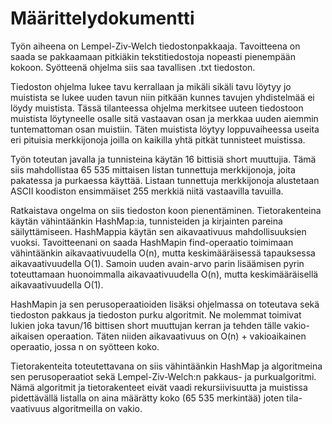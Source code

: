 # Määrittelydokumentti

Työn aiheena on Lempel-Ziv-Welch tiedostonpakkaaja. Tavoitteena on saada se
pakkaamaan pitkiäkin tekstitiedostoja nopeasti pienempään kokoon. Syötteenä
ohjelma siis saa tavallisen .txt tiedoston.

Tiedoston ohjelma lukee tavu kerrallaan ja mikäli sikäli tavu löytyy jo
muistista se lukee uuden tavun niin pitkään kunnes tavujen yhdistelmää
ei löydy muistista. Tässä tilanteessa ohjelma merkitsee uuteen tiedostoon
muistista löytyneelle osalle sitä vastaavan osan ja merkkaa uuden aiemmin 
tuntemattoman osan muistiin. Täten muistista löytyy loppuvaiheessa useita 
eri pituisia merkkijonoja joilla on kaikilla yhtä pitkät tunnisteet muistissa.

Työn toteutan javalla ja tunnisteina käytän 16 bittisiä short muuttujia. Tämä
siis mahdollistaa 65 535 mittaisen listan tunnettuja merkkijonoja, joita
pakatessa ja purkaessa käyttää. Listaan tunnettuja merkkijonoja alustetaan
ASCII koodiston ensimmäiset 255 merkkiä niitä vastaavilla tavuilla.

Ratkaistava ongelma on siis tiedoston koon pienentäminen. Tietorakenteina
käytän vähintäänkin HashMap:ia, tunnisteiden ja kirjainten pareina 
säilyttämiseen. HashMappia käytän sen aikavaativuus mahdollisuuksien vuoksi.
Tavoitteenani on saada HashMapin find-operaatio toimimaan vähintäänkin
aikavaativuudella O(n), mutta keskimääräisessä tapauksessa aikavaativuudella
O(1). Samoin uuden avain-arvo parin lisäämisen pyrin toteuttamaan huonoimmalla
aikavaativuudella O(n), mutta keskimääräisellä aikavaativuudella O(1).

HashMapin ja sen perusoperaatioiden lisäksi ohjelmassa on toteutava sekä
tiedoston pakkaus ja tiedoston purku algoritmit. Ne molemmat toimivat 
lukien joka tavun/16 bittisen short muuttujan kerran ja tehden tälle vakio-
aikaisen operaation. Täten niiden aikavaativuus on O(n) + vakioaikainen 
operaatio, jossa n on syötteen koko.

Tietorakenteita toteutettavana on siis vähintäänkin HashMap ja algoritmeina
sen perusoperaatiot sekä Lempel-Ziv-Welch:n pakkaus- ja purkualgoritmi. 
Nämä algoritmit ja tietorakenteet eivät vaadi rekursiivisuutta ja muistissa
pidettävällä listalla on aina määrätty koko (65 535 merkintää) joten tila-
vaativuus algoritmeilla on vakio.
